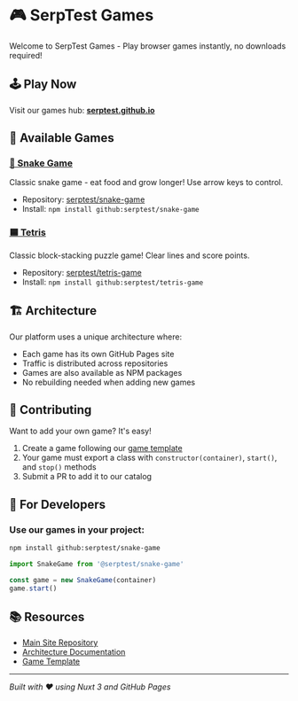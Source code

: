 # 🎮 SerpTest Games

Welcome to SerpTest Games - Play browser games instantly, no downloads required!

## 🕹️ Play Now

Visit our games hub: **[serptest.github.io](https://serptest.github.io/)**

## 🎯 Available Games

### [🐍 Snake Game](https://serptest.github.io/snake-game/)
Classic snake game - eat food and grow longer! Use arrow keys to control.
- Repository: [serptest/snake-game](https://github.com/serptest/snake-game)
- Install: `npm install github:serptest/snake-game`

### [🟦 Tetris](https://serptest.github.io/tetris-game/)
Classic block-stacking puzzle game! Clear lines and score points.
- Repository: [serptest/tetris-game](https://github.com/serptest/tetris-game)
- Install: `npm install github:serptest/tetris-game`

## 🏗️ Architecture

Our platform uses a unique architecture where:
- Each game has its own GitHub Pages site
- Traffic is distributed across repositories
- Games are also available as NPM packages
- No rebuilding needed when adding new games

## 🤝 Contributing

Want to add your own game? It's easy!

1. Create a game following our [game template](https://github.com/serptest/snake-game)
2. Your game must export a class with `constructor(container)`, `start()`, and `stop()` methods
3. Submit a PR to add it to our catalog

## 🔧 For Developers

### Use our games in your project:

```bash
npm install github:serptest/snake-game
```

```javascript
import SnakeGame from '@serptest/snake-game'

const game = new SnakeGame(container)
game.start()
```

## 📚 Resources

- [Main Site Repository](https://github.com/serptest/serptest.github.io)
- [Architecture Documentation](https://github.com/serptest/serptest.github.io/blob/main/ARCHITECTURE.md)
- [Game Template](https://github.com/serptest/snake-game)

---

*Built with ❤️ using Nuxt 3 and GitHub Pages*
